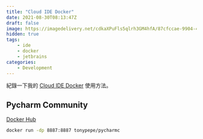 ```yaml
---
title: "Cloud IDE Docker"
date: 2021-08-30T08:13:47Z
draft: false
image: https://imagedelivery.net/cdkaXPuFls5qlrh3GM4hfA/87cfccae-9904-4391-0e52-2b001fffd500/public
hidden: true
tags: 
    - ide
    - docker
    - jetbrains
categories:
    - Development
---
```


紀錄一下我的 [Cloud IDE Docker](https://github.com/TonyPepeBear/cloud-ide-docker) 使用方法。

<!--more-->

## Pycharm Community

[Docker Hub](https://hub.docker.com/r/tonypepe/pycharmc)

```bash
docker run -dp 8887:8887 tonypepe/pycharmc
```

